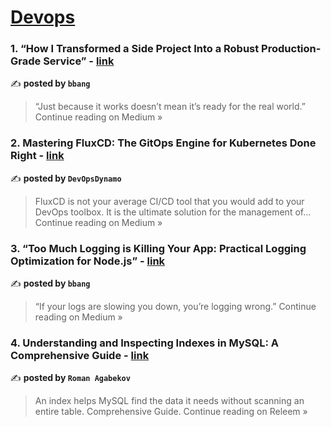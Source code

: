 
<h1><a href=https://medium.com/tag/devops/recommended target="_blank" rel="noopener noreferrer">Devops</a></h1>
<h3>1. “How I Transformed a Side Project Into a Robust Production-Grade Service” - <a href="https://medium.com/@bbangjoa/how-i-transformed-a-side-project-into-a-robust-production-grade-service-b2bfdfe04874?source=rss------devops-5" target="_blank" rel="noopener noreferrer">link</a></h3>

✍️ **posted by `bbang`**

<blockquote>“Just because it works doesn’t mean it’s ready for the real world.”
Continue reading on Medium »</blockquote>

<h3>2. Mastering FluxCD: The GitOps Engine for Kubernetes Done Right - <a href="https://medium.com/@DynamoDevOps/mastering-fluxcd-the-gitops-engine-for-kubernetes-done-right-ef5a1f8d30c8?source=rss------devops-5" target="_blank" rel="noopener noreferrer">link</a></h3>

✍️ **posted by `DevOpsDynamo`**

<blockquote>FluxCD is not your average CI/CD tool that you would add to your DevOps toolbox. It is the ultimate solution for the management of…
Continue reading on Medium »</blockquote>

<h3>3. “Too Much Logging is Killing Your App: Practical Logging Optimization for Node.js” - <a href="https://medium.com/@bbangjoa/too-much-logging-is-killing-your-app-practical-logging-optimization-for-node-js-c1b7cf7ba7b5?source=rss------devops-5" target="_blank" rel="noopener noreferrer">link</a></h3>

✍️ **posted by `bbang`**

<blockquote>“If your logs are slowing you down, you’re logging wrong.”
Continue reading on Medium »</blockquote>

<h3>4. Understanding and Inspecting Indexes in MySQL: A Comprehensive Guide - <a href="https://medium.com/releem/understanding-and-inspecting-indexes-in-mysql-17d286e98a27?source=rss------devops-5" target="_blank" rel="noopener noreferrer">link</a></h3>

✍️ **posted by `Roman Agabekov`**

<blockquote>An index helps MySQL find the data it needs without scanning an entire table. Comprehensive Guide.
Continue reading on Releem »</blockquote>

